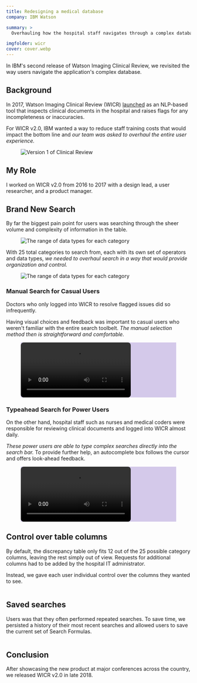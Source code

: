 ```yaml
---
title: Redesigning a medical database
company: IBM Watson

summary: >
  Overhauling how the hospital staff navigates through a complex database.

imgfolder: wicr
cover: cover.webp
---
```


In IBM's second release of Watson Imaging Clinical Review, we revisited the way users navigate the application's complex database.

## Background

In 2017, Watson Imaging Clinical Review (WICR) <a href="https://www.ibm.com/blogs/watson-health/introducing-ibm-watson-imaging-clinical-review/">launched</a> as an NLP-based tool that inspects clinical documents in the hospital and raises flags for any incompleteness or inaccuracies.

For WICR v2.0, IBM wanted a way to reduce staff training costs that would impact the bottom line and *our team was asked to overhaul the entire user experience.*


<figure>
  <img src="../assets/img/{{ page.imgfolder }}/old.webp" alt="Version 1 of Clinical Review" />
  <!-- <figcaption>Trying to find specific issues in this discrepancy table can be limiting and confusing.</figcaption> -->
</figure>

<!-- <figure>
  <img src="../assets/img/{{ page.imgfolder }}/new.webp" alt="Version 1 of Clinical Review" />
</figure> -->

## My Role

I worked on WICR v2.0 from 2016 to 2017 with a design lead, a user researcher, and a product manager.

## Brand New Search

By far the biggest pain point for users was searching through the sheer volume and complexity of information in the table.

<figure>
  <img src="../assets/img/{{ page.imgfolder }}/datatypes.svg" alt="The range of data types for each category" />
  <!-- <figcaption>The range of data types for each category</figcaption> -->
</figure>

With 25 total categories to search from, each with its own set of operators and data types, *we needed to overhaul search in a way that would provide organization and control.*

<figure>
  <img src="../assets/img/{{ page.imgfolder }}/protos.webp" alt="The range of data types for each category" />
</figure>

### Manual Search for Casual Users

Doctors who only logged into WICR to resolve flagged issues did so infrequently.

Having visual choices and feedback was important to casual users who weren't familiar with the entire search toolbelt. *The manual selection method then is straightforward and comfortable.*

<figure class="figure-video" style="background-color: #D4C9EA;">
  <video controls loop autoplay style="border-radius: 8px;" name="Manual search using modal inputs" src="../assets/img/{{ page.imgfolder }}/manualsearch.mov"></video>
  <!-- <figcaption>Made in Framer</figcaption> -->
</figure>

### Typeahead Search for Power Users

On the other hand, hospital staff such as nurses and medical coders were responsible for reviewing clinical documents and logged into WICR almost daily.

*These power users are able to type complex searches directly into the search bar.* To provide further help, an autocomplete box follows the cursor and offers look-ahead feedback.

<figure class="figure-video" style="background-color: #D4C9EA;">
  <video controls loop autoplay style="border-radius: 8px;" name="Quick search by directly typing into search bar" src="../assets/img/{{ page.imgfolder }}/typesearch.mov"></video>
  <!-- <figcaption>Made in Framer</figcaption> -->
</figure>

## Control over table columns

By default, the discrepancy table only fits 12 out of the 25 possible category columns, leaving the rest simply out of view. Requests for additional columns had to be added by the hospital IT administrator.

Instead, we gave each user individual control over the columns they wanted to see.

<figure>
  <img src="../assets/img/{{ page.imgfolder }}/columncontrol.webp" alt="">
</figure>

## Saved searches

Users was that they often performed repeated searches. To save time, we persisted a history of their most recent searches and allowed users to save the current set of Search Formulas.

<figure>
  <img src="../assets/img/{{ page.imgfolder }}/savesearch.webp" alt="">
</figure>

## Conclusion

After showcasing the new product at major conferences across the country, we released WICR v2.0 in late 2018.

